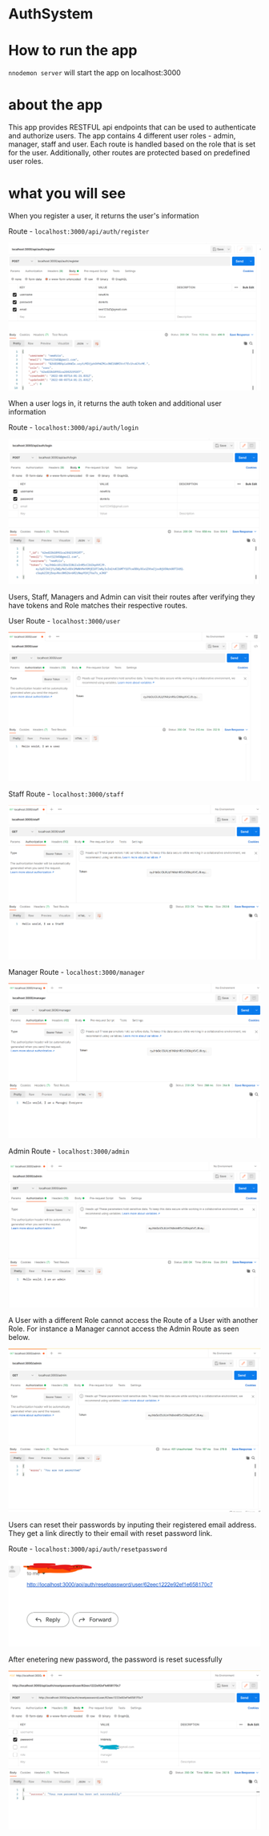 # AuthSystem

# How to run the app

`nnodemon server` will start the app on localhost:3000

# about the app

This app provides RESTFUL api endpoints that can be used to authenticate and authorize users. The app contains 4 different user roles - admin, manager, staff and user. Each route is handled based on the role that is set for the user. Additionally, other routes are protected based on predefined user roles.

# what you will see

When you register a user, it returns the user's information

Route - `localhost:3000/api/auth/register`

![screenshot](Registerapi.png)

When a user logs in, it returns the auth token and additional user information

Route - `localhost:3000/api/auth/login`

![screenshot](LoginApi.png)

Users, Staff, Managers and Admin can visit their routes after verifying they have tokens and Role matches their respective routes. 

User Route - `localhost:3000/user`

![screenshot](userroute.png)

Staff Route - `localhost:3000/staff`

![screenshot](staffroute.png)

Manager Route - `localhost:3000/manager`

![screenshot](authmanagerroute.png)

Admin Route - `localhost:3000/admin`

![screenshot](authadminroutewithuserrole.png)

A User with a different Role cannot access the Route of a User with another Role.
For instance a Manager cannot access the Admin Route as seen below.

![screenshot](unauthmanagerroletoadmin.png)





Users can reset their passwords by inputing their registered email address.
They get a link directly to their email with reset password link.

Route - `localhost:3000/api/auth/resetpassword`

![screenshot](resetpasswordlink.png)

After enetering new password, the password is reset sucessfully

![screenshot](passwordsetsuccessfully.png)
